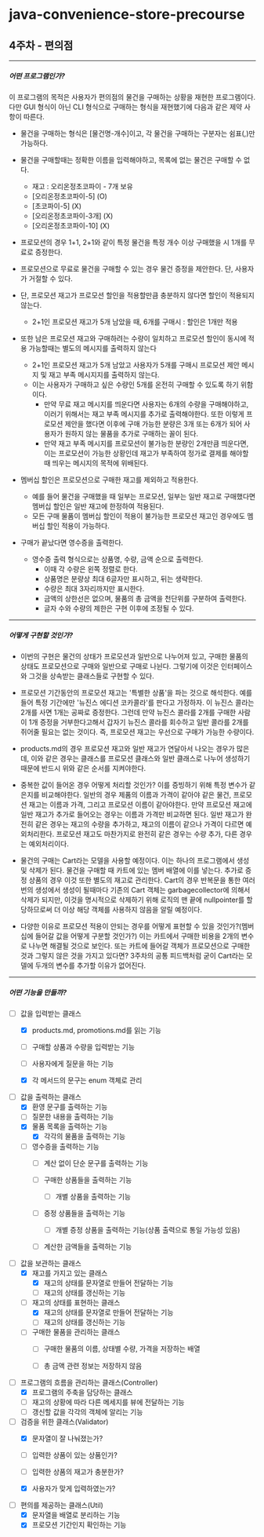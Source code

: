 # java-convenience-store-precourse

## 4주차 - 편의점

* * *

##### 어떤 프로그램인가?

이 프로그램의 목적은 사용자가 편의점의 물건을 구매하는 상황을 재현한 프로그램이다. 다만 GUI 형식이 아닌 CLI 형식으로 구매하는 형식을 재현했기에 다음과 같은 제약 사항이 따른다.
- 물건을 구매하는 형식은 [물건명-개수]이고, 각 물건을 구매하는 구분자는 쉼표(,)만 가능하다.
   
- 물건을 구매할때는 정확한 이름을 입력해야하고, 목록에 없는 물건은 구매할 수 없다. 
    - 재고 : 오리온정초코파이 - 7개 보유
    - [오리온정초코파이-5] (O) 
    - [초코파이-5] (X)
    - [오리온정초코파이-3개] (X)
    - [오리온정초코파이-10] (X)
- 프로모션의 경우 1+1, 2+1와 같이 특정 물건을 특정 개수 이상 구매했을 시 1개를 무료로 증정한다.
- 프로모션으로 무료로 물건을 구매할 수 있는 경우 물건 증정을 제안한다. 단, 사용자가 거절할 수 있다.
- 단, 프로모션 재고가 프로모션 할인을 적용할만큼 충분하지 않다면 할인이 적용되지 않는다.
    - 2+1인 프로모션 재고가 5개 남았을 때, 6개를 구매시 : 할인은 1개만 적용
- 또한 남은 프로모션 재고와 구매하려는 수량이 일치하고 프로모션 할인이 동시에 적용 가능할때는 별도의 메시지를 출력하지 않는다
    - 2+1인 프로모션 재고가 5개 남았고 사용자가 5개를 구매시 프로모션 제안 메시지 및 재고 부족 메시지지를 출력하지 않는다.
    - 이는 사용자가 구매하고 싶은 수량인 5개를 온전히 구매할 수 있도록 하기 위함이다.
        - 만약 무료 재고 메시지를 띄운다면 사용자는 6개의 수량을 구매해야하고, 이러기 위해서는 재고 부족 메시지를 추가로 출력해야한다. 또한 이렇게 프로모션 제안을 했다면 이후에 구매 가능한 분량은 3개 또는 6개가 되어 사용자가 원하지 않는 물품을 추가로 구매하는 꼴이 된다.
        - 만약 재고 부족 메시지를 프로모션이 불가능한 분량인 2개만큼 띄운다면, 이는 프로모션이 가능한 상황인데 재고가 부족하여 정가로 결제를 해야할 때 띄우는 메시지의 목적에 위배된다.
- 멤버십 할인은 프로모션으로 구매한 재고를 제외하고 적용한다.
    - 예를 들어 물건을 구매했을 때 일부는 프로모션, 일부는 일반 재고로 구매했다면 멤버십 할인은 일반 재고에 한정하여 적용된다.
    - 모든 구매 물품이 멤버십 할인이 적용이 불가능한 프로모션 재고인 경우에도 멤버십 할인 적용이 가능하다.
- 구매가 끝났다면 영수증을 출력한다.
    - 영수증 출력 형식으로는 상품명, 수량, 금액 순으로 출력한다.
        - 이때 각 수량은 왼쪽 정렬로 한다.
        - 상품명은 분량상 최대 6글자만 표시하고, 뒤는 생략한다.
        - 수량은 최대 3자리까지만 표시한다.
        - 금액의 상한선은 없으며, 물품의 총 금액을 천단위를 구분하여 출력한다.
        - 글자 수와 수량의 제한은 구현 이후에 조정될 수 있다.
* * *
##### 어떻게 구현할 것인가?
- 이번의 구현은 물건의 상태가 프로모션과 일반으로 나누어져 있고, 구매한 물품의 상태도 프로모션으로 구매와 일반으로 구매로 나뉜다. 그렇기에 이것은 인터페이스와 그것을 상속받는 클래스들로 구현할 수 있다.
- 프로모션 기간동안의 프로모션 재고는 '특별한 상품'을 파는 것으로 해석한다. 예를 들어 특정 기간에만 '뉴진스 에디션 코카콜라'를 판다고 가정하자. 이 뉴진스 콜라는 2개를 사면 1개는 공짜로 증정한다. 그런데 만약 뉴진스 콜라를 2개를 구매한 사람이 1개 증정을 거부한다고해서 갑자기 뉴진스 콜라를 회수하고 일반 콜라를 2개를 쥐어줄 필요는 없는 것이다. 즉, 프로모션 재고는 우선으로 구매가 가능한 수량이다.
- products.md의 경우 프로모션 재고와 일반 재고가 연달아서 나오는 경우가 많은데, 이와 같은 경우는 클래스를 프로모션 클래스와 일반 클래스로 나누어 생성하기 때문에 반드시 위와 같은 순서를 지켜야한다. 
   
- 중복한 값이 들어온 경우 어떻게 처리할 것인가? 이를 증빙하기 위해 특정 변수가 같은지를 비교해야한다. 일반의 경우 제품의 이름과 가격이 같아야 같은 물건, 프로모션 재고는 이름과 가격, 그리고 프로모션 이름이 같아야한다. 만약 프로모션 재고에 일반 재고가 추가로 들어오는 경우는 이름과 가격만 비교하면 된다. 일반 재고가 완전히 같은 경우는 재고의 수량을 추가하고, 재고의 이름이 같으나 가격이 다르면 예외처리한다. 프로모션 재고도 마찬가지로 완전히 같은 경우는 수량 추가, 다른 경우는 예외처리이다.

- 물건의 구매는 Cart라는 모델을 사용할 예정이다. 이는 하나의 프로그램에서 생성 및 삭제가 된다. 물건을 구매할 때 카트에 있는 멤버 배열에 이를 넣는다. 추가로 증정 상품의 경우 이것 또한 별도의 재고로 관리한다. Cart의 경우 반복문을 통한 여러 번의 생성에서 생성이 될때마다 기존의 Cart 객체는 garbagecollector에 의해서 삭제가 되지만, 이것을 명시적으로 삭제하기 위해 로직의 맨 끝에 nullpointer를 할당하므로써 더 이상 해당 객체를 사용하지 않음을 알릴 예정이다.

- 다양한 이유로 프로모션 적용이 안되는 경우를 어떻게 표현할 수 있을 것인가?(멤버십에 들어갈 값을 어떻게 구분할 것인가?) 이는 카트에서 구매한 비용을 2개의 변수로 나누면 해결될 것으로 보인다. 또는 카트에 들어갈 객체가 프로모션으로 구매한 것과 그렇지 않은 것을 가지고 있다면? 3주차의 공통 피드백처럼 굳이 Cart라는 모델에 두개의 변수를 추가할 이유가 없어진다.
   
* * *

##### 어떤 기능을 만들까?
- [ ] 값을 입력받는 클래스
    - [X] products.md, promotions.md를 읽는 기능
    - [ ] 구매할 상품과 수량을 입력받는 기능
    - [ ] 사용자에게 질문을 하는 기능
    - [X] 각 메서드의 문구는 enum 객체로 관리
   
   
- [ ] 값을 출력하는 클래스
    - [X] 환영 문구를 출력하는 기능
    - [ ] 질문한 내용을 출력하는 기능
    - [X] 물품 목록을 출력하는 기능
        - [X] 각각의 물품을 출력하는 기능
    - [ ] 영수증을 출력하는 기능
        - [ ] 계산 없이 단순 문구를 출력하는 기능
        - [ ] 구매한 상품들을 출력하는 기능
            - [ ] 개별 상품을 출력하는 기능
        - [ ] 증정 상품들을 출력하는 기능
            - [ ] 개별 증정 상품을 출력하는 기능(상품 출력으로 통일 가능성 있음)
        - [ ] 계산한 금액들을 출력하는 기능
   
   
- [ ] 값을 보관하는 클래스
    - [X] 재고를 가지고 있는 클래스
        - [X] 재고의 상태를 문자열로 만들어 전달하는 기능
        - [ ] 재고의 상태를 갱신하는 기능
    - [ ] 재고의 상태를 표현하는 클래스
        - [X] 재고의 상태를 문자열로 만들어 전달하는 기능
        - [ ] 재고의 상태를 갱신하는 기능
    - [ ] 구매한 물품을 관리하는 클래스
        - [ ] 구매한 물품의 이름, 상태별 수량, 가격을 저장하는 배열
        - [ ] 총 금액 관련 정보는 저장하지 않음
    
   
- [ ] 프로그램의 흐름을 관리하는 클래스(Controller)
    - [X] 프로그램의 주축을 담당하는 클래스 
    - [ ] 재고의 상황에 따라 다른 메세지를 뷰에 전달하는 기능
    - [ ] 갱신할 값을 각각의 객체에 알리는 기능

- [ ] 검증을 위한 클래스(Validator)
    - [X] 문자열이 잘 나눠졌는가?
    - [ ] 입력한 상품이 있는 상품인가?
    - [ ] 입력한 상품의 재고가 충분한가?
    - [X] 사용자가 맞게 입력하였는가?
   
   
- [ ] 편의를 제공하는 클래스(Util)
    - [X] 문자열을 배열로 분리하는 기능
    - [X] 프로모션 기간인지 확인하는 기능